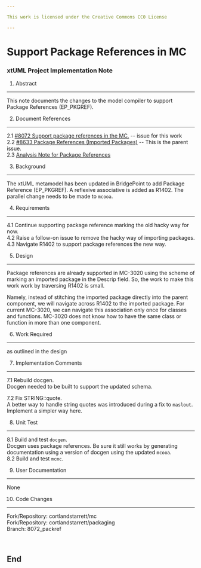 ```yaml
---

This work is licensed under the Creative Commons CC0 License

---
```


# Support Package References in MC
### xtUML Project Implementation Note

1. Abstract
-----------

This note documents the changes to the model compiler to support
Package References (EP_PKGREF).

2. Document References
----------------------
2.1 [#8072 Support package references in the MC.](https://support.onefact.net/issues/8072) -- issue for this work  
2.2 [#8633 Package References (Imported Packages)](https://support.onefact.net/issues/8633) -- This is the parent issue.  
2.3 [Analysis Note for Package References](https://github.com/xtuml/bridgepoint/blob/master/doc-bridgepoint/notes/8633_PackageReference/8633_PackageReference_ant.md)  

3. Background
-------------
The xtUML metamodel has been updated in BridgePoint to add Package
Reference (EP_PKGREF).  A reflexive associative is added as R1402.
The parallel change needs to be made to `mcooa`.

4. Requirements
---------------
4.1 Continue supporting package reference marking the old hacky way for now.  
4.2 Raise a follow-on issue to remove the hacky way of importing packages.  
4.3 Navigate R1402 to support package references the new way.  

5. Design
---------
Package references are already supported in MC-3020 using the scheme of
marking an imported package in the Descrip field.  So, the work to make
this work work by traversing R1402 is small.

Namely, instead of stitching the imported package directly into the
parent component, we will navigate across R1402 to the imported package.
For current MC-3020, we can navigate this association only once for
classes and functions.  MC-3020 does not know how to have the same
class or function in more than one component.

6. Work Required
----------------
as outlined in the design

7. Implementation Comments
--------------------------
7.1 Rebuild docgen.  
Docgen needed to be built to support the updated schema.

7.2 Fix STRING::quote.  
A better way to handle string quotes was introduced during a fix to
`maslout`.  Implement a simpler way here.

8. Unit Test
------------
8.1 Build and test `docgen`.  
Docgen uses package references.  Be sure it still works by generating
documentation using a version of docgen using the updated `mcooa`.  
8.2 Build and test `mcmc`.  

9. User Documentation
---------------------
None

10. Code Changes
----------------
Fork/Repository:  cortlandstarrett/mc  
Fork/Repository:  cortlandstarrett/packaging  
Branch:  8072_packref  

<pre>

</pre>


End
---

